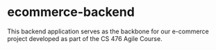 # ecommerce-backend
This backend application serves as the backbone for our e-commerce project developed as part of the CS 476 Agile Course. 
